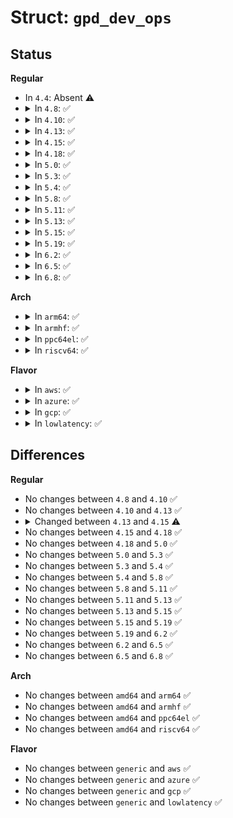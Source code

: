 # Struct: <code>gpd_dev_ops</code>

## Status
<b>Regular</b>
<ul>
<li>
In <code>4.4</code>: Absent ⚠️
</li>
<li>
<details>
<summary>In <code>4.8</code>: ✅</summary>

```c
struct gpd_dev_ops {
    int (*start)(struct device *);
    int (*stop)(struct device *);
    bool (*active_wakeup)(struct device *);
};
```
</details>
</li>
<li>
<details>
<summary>In <code>4.10</code>: ✅</summary>

```c
struct gpd_dev_ops {
    int (*start)(struct device *);
    int (*stop)(struct device *);
    bool (*active_wakeup)(struct device *);
};
```
</details>
</li>
<li>
<details>
<summary>In <code>4.13</code>: ✅</summary>

```c
struct gpd_dev_ops {
    int (*start)(struct device *);
    int (*stop)(struct device *);
    bool (*active_wakeup)(struct device *);
};
```
</details>
</li>
<li>
<details>
<summary>In <code>4.15</code>: ✅</summary>

```c
struct gpd_dev_ops {
    int (*start)(struct device *);
    int (*stop)(struct device *);
};
```
</details>
</li>
<li>
<details>
<summary>In <code>4.18</code>: ✅</summary>

```c
struct gpd_dev_ops {
    int (*start)(struct device *);
    int (*stop)(struct device *);
};
```
</details>
</li>
<li>
<details>
<summary>In <code>5.0</code>: ✅</summary>

```c
struct gpd_dev_ops {
    int (*start)(struct device *);
    int (*stop)(struct device *);
};
```
</details>
</li>
<li>
<details>
<summary>In <code>5.3</code>: ✅</summary>

```c
struct gpd_dev_ops {
    int (*start)(struct device *);
    int (*stop)(struct device *);
};
```
</details>
</li>
<li>
<details>
<summary>In <code>5.4</code>: ✅</summary>

```c
struct gpd_dev_ops {
    int (*start)(struct device *);
    int (*stop)(struct device *);
};
```
</details>
</li>
<li>
<details>
<summary>In <code>5.8</code>: ✅</summary>

```c
struct gpd_dev_ops {
    int (*start)(struct device *);
    int (*stop)(struct device *);
};
```
</details>
</li>
<li>
<details>
<summary>In <code>5.11</code>: ✅</summary>

```c
struct gpd_dev_ops {
    int (*start)(struct device *);
    int (*stop)(struct device *);
};
```
</details>
</li>
<li>
<details>
<summary>In <code>5.13</code>: ✅</summary>

```c
struct gpd_dev_ops {
    int (*start)(struct device *);
    int (*stop)(struct device *);
};
```
</details>
</li>
<li>
<details>
<summary>In <code>5.15</code>: ✅</summary>

```c
struct gpd_dev_ops {
    int (*start)(struct device *);
    int (*stop)(struct device *);
};
```
</details>
</li>
<li>
<details>
<summary>In <code>5.19</code>: ✅</summary>

```c
struct gpd_dev_ops {
    int (*start)(struct device *);
    int (*stop)(struct device *);
};
```
</details>
</li>
<li>
<details>
<summary>In <code>6.2</code>: ✅</summary>

```c
struct gpd_dev_ops {
    int (*start)(struct device *);
    int (*stop)(struct device *);
};
```
</details>
</li>
<li>
<details>
<summary>In <code>6.5</code>: ✅</summary>

```c
struct gpd_dev_ops {
    int (*start)(struct device *);
    int (*stop)(struct device *);
};
```
</details>
</li>
<li>
<details>
<summary>In <code>6.8</code>: ✅</summary>

```c
struct gpd_dev_ops {
    int (*start)(struct device *);
    int (*stop)(struct device *);
};
```
</details>
</li>
</ul>
<b>Arch</b>
<ul>
<li>
<details>
<summary>In <code>arm64</code>: ✅</summary>

```c
struct gpd_dev_ops {
    int (*start)(struct device *);
    int (*stop)(struct device *);
};
```
</details>
</li>
<li>
<details>
<summary>In <code>armhf</code>: ✅</summary>

```c
struct gpd_dev_ops {
    int (*start)(struct device *);
    int (*stop)(struct device *);
};
```
</details>
</li>
<li>
<details>
<summary>In <code>ppc64el</code>: ✅</summary>

```c
struct gpd_dev_ops {
    int (*start)(struct device *);
    int (*stop)(struct device *);
};
```
</details>
</li>
<li>
<details>
<summary>In <code>riscv64</code>: ✅</summary>

```c
struct gpd_dev_ops {
    int (*start)(struct device *);
    int (*stop)(struct device *);
};
```
</details>
</li>
</ul>
<b>Flavor</b>
<ul>
<li>
<details>
<summary>In <code>aws</code>: ✅</summary>

```c
struct gpd_dev_ops {
    int (*start)(struct device *);
    int (*stop)(struct device *);
};
```
</details>
</li>
<li>
<details>
<summary>In <code>azure</code>: ✅</summary>

```c
struct gpd_dev_ops {
    int (*start)(struct device *);
    int (*stop)(struct device *);
};
```
</details>
</li>
<li>
<details>
<summary>In <code>gcp</code>: ✅</summary>

```c
struct gpd_dev_ops {
    int (*start)(struct device *);
    int (*stop)(struct device *);
};
```
</details>
</li>
<li>
<details>
<summary>In <code>lowlatency</code>: ✅</summary>

```c
struct gpd_dev_ops {
    int (*start)(struct device *);
    int (*stop)(struct device *);
};
```
</details>
</li>
</ul>

## Differences
<b>Regular</b>
<ul>
<li>
No changes between <code>4.8</code> and <code>4.10</code> ✅
</li>
<li>
No changes between <code>4.10</code> and <code>4.13</code> ✅
</li>
<li>
<details>
<summary>Changed between <code>4.13</code> and <code>4.15</code> ⚠️</summary>
<ul>
<li>
<b>Field removed. </b>
<code>bool (*active_wakeup)(struct device *)</code>
</li>
</ul>
</details>
</li>
<li>
No changes between <code>4.15</code> and <code>4.18</code> ✅
</li>
<li>
No changes between <code>4.18</code> and <code>5.0</code> ✅
</li>
<li>
No changes between <code>5.0</code> and <code>5.3</code> ✅
</li>
<li>
No changes between <code>5.3</code> and <code>5.4</code> ✅
</li>
<li>
No changes between <code>5.4</code> and <code>5.8</code> ✅
</li>
<li>
No changes between <code>5.8</code> and <code>5.11</code> ✅
</li>
<li>
No changes between <code>5.11</code> and <code>5.13</code> ✅
</li>
<li>
No changes between <code>5.13</code> and <code>5.15</code> ✅
</li>
<li>
No changes between <code>5.15</code> and <code>5.19</code> ✅
</li>
<li>
No changes between <code>5.19</code> and <code>6.2</code> ✅
</li>
<li>
No changes between <code>6.2</code> and <code>6.5</code> ✅
</li>
<li>
No changes between <code>6.5</code> and <code>6.8</code> ✅
</li>
</ul>
<b>Arch</b>
<ul>
<li>
No changes between <code>amd64</code> and <code>arm64</code> ✅
</li>
<li>
No changes between <code>amd64</code> and <code>armhf</code> ✅
</li>
<li>
No changes between <code>amd64</code> and <code>ppc64el</code> ✅
</li>
<li>
No changes between <code>amd64</code> and <code>riscv64</code> ✅
</li>
</ul>
<b>Flavor</b>
<ul>
<li>
No changes between <code>generic</code> and <code>aws</code> ✅
</li>
<li>
No changes between <code>generic</code> and <code>azure</code> ✅
</li>
<li>
No changes between <code>generic</code> and <code>gcp</code> ✅
</li>
<li>
No changes between <code>generic</code> and <code>lowlatency</code> ✅
</li>
</ul>
